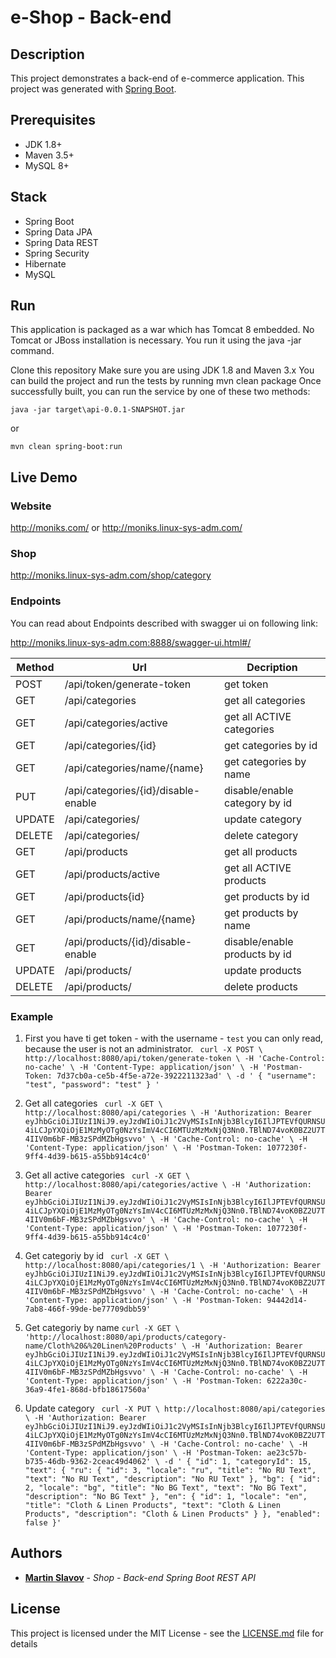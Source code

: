# e-Shop - Back-end

## Description

This project demonstrates a back-end of e-commerce application. This project was generated with [Spring Boot](https://spring.io/projects/spring-boot).

## Prerequisites
- JDK 1.8+
- Maven 3.5+
- MySQL 8+

## Stack
- Spring Boot
- Spring Data JPA
- Spring Data REST
- Spring Security
- Hibernate
- MySQL

## Run
This application is packaged as a war which has Tomcat 8 embedded. No Tomcat or JBoss installation is necessary. You run it using the java -jar command.

Clone this repository
Make sure you are using JDK 1.8 and Maven 3.x
You can build the project and run the tests by running mvn clean package
Once successfully built, you can run the service by one of these two methods:

`java -jar target\api-0.0.1-SNAPSHOT.jar`

or

`mvn clean spring-boot:run`

## Live Demo
### Website
http://moniks.com/
or
http://moniks.linux-sys-adm.com/

### Shop
http://moniks.linux-sys-adm.com/shop/category



### Endpoints

You can read about Endpoints described with swagger ui on following link:

http://moniks.linux-sys-adm.com:8888/swagger-ui.html#/

| Method | Url | Decription |
| ------ | --- | ---------- |
| POST    |/api/token/generate-token  | get token |
| GET    |/api/categories| get all categories |
| GET    |/api/categories/active| get all ACTIVE categories |
| GET    |/api/categories/{id}| get categories by id|
| GET    |/api/categories/name/{name}| get categories by name|
| PUT    |/api/categories/{id}/disable-enable| disable/enable category by id|
| UPDATE    |/api/categories/| update category |
| DELETE    |/api/categories/| delete category |
| GET    |/api/products| get all products |
| GET    |/api/products/active| get all ACTIVE products |
| GET    |/api/products{id}| get products by id|
| GET    |/api/products/name/{name}| get products by name|
| GET    |/api/products/{id}/disable-enable| disable/enable products by id|
| UPDATE    |/api/products/| update products |
| DELETE    |/api/products/| delete products |




### Example 
1. First you have ti get token - with the username - `test` you can only read, because the user is not an administrator.
` curl -X POST \
  http://localhost:8080/api/token/generate-token \
  -H 'Cache-Control: no-cache' \
  -H 'Content-Type: application/json' \
  -H 'Postman-Token: 7d37cb0a-ce5b-4f5e-a72e-3922211323ad' \
  -d ' { "username": "test", "password": "test" } '`

2. Get all categories
` curl -X GET \
  http://localhost:8080/api/categories \
  -H 'Authorization: Bearer eyJhbGciOiJIUzI1NiJ9.eyJzdWIiOiJ1c2VyMSIsInNjb3BlcyI6IlJPTEVfQURNSU4iLCJpYXQiOjE1MzMyOTg0NzYsImV4cCI6MTUzMzMxNjQ3Nn0.TBlND74voK0BZ2U7T4IIV0m6bF-MB3zSPdMZbHgsvvo' \
  -H 'Cache-Control: no-cache' \
  -H 'Content-Type: application/json' \
  -H 'Postman-Token: 1077230f-9ff4-4d39-b615-a55bb914c4c0'`

3. Get all active categories
` curl -X GET \
  http://localhost:8080/api/categories/active \
  -H 'Authorization: Bearer eyJhbGciOiJIUzI1NiJ9.eyJzdWIiOiJ1c2VyMSIsInNjb3BlcyI6IlJPTEVfQURNSU4iLCJpYXQiOjE1MzMyOTg0NzYsImV4cCI6MTUzMzMxNjQ3Nn0.TBlND74voK0BZ2U7T4IIV0m6bF-MB3zSPdMZbHgsvvo' \
  -H 'Cache-Control: no-cache' \
  -H 'Content-Type: application/json' \
  -H 'Postman-Token: 1077230f-9ff4-4d39-b615-a55bb914c4c0'`

4. Get categoriy by id
` curl -X GET \
  http://localhost:8080/api/categories/1 \
  -H 'Authorization: Bearer eyJhbGciOiJIUzI1NiJ9.eyJzdWIiOiJ1c2VyMSIsInNjb3BlcyI6IlJPTEVfQURNSU4iLCJpYXQiOjE1MzMyOTg0NzYsImV4cCI6MTUzMzMxNjQ3Nn0.TBlND74voK0BZ2U7T4IIV0m6bF-MB3zSPdMZbHgsvvo' \
  -H 'Cache-Control: no-cache' \
  -H 'Content-Type: application/json' \
  -H 'Postman-Token: 94442d14-7ab8-466f-99de-be77709dbb59'`

5. Get categoriy by name
`curl -X GET \
  'http://localhost:8080/api/products/category-name/Cloth%20&%20Linen%20Products' \
  -H 'Authorization: Bearer eyJhbGciOiJIUzI1NiJ9.eyJzdWIiOiJ1c2VyMSIsInNjb3BlcyI6IlJPTEVfQURNSU4iLCJpYXQiOjE1MzMyOTg0NzYsImV4cCI6MTUzMzMxNjQ3Nn0.TBlND74voK0BZ2U7T4IIV0m6bF-MB3zSPdMZbHgsvvo' \
  -H 'Cache-Control: no-cache' \
  -H 'Content-Type: application/json' \
  -H 'Postman-Token: 6222a30c-36a9-4fe1-868d-bfb18617560a'`

6. Update category
` curl -X PUT \
  http://localhost:8080/api/categories \
  -H 'Authorization: Bearer eyJhbGciOiJIUzI1NiJ9.eyJzdWIiOiJ1c2VyMSIsInNjb3BlcyI6IlJPTEVfQURNSU4iLCJpYXQiOjE1MzMyOTg0NzYsImV4cCI6MTUzMzMxNjQ3Nn0.TBlND74voK0BZ2U7T4IIV0m6bF-MB3zSPdMZbHgsvvo' \
  -H 'Cache-Control: no-cache' \
  -H 'Content-Type: application/json' \
  -H 'Postman-Token: ae23c57b-b735-46db-9362-2ceac49d4062' \
  -d ' {
        "id": 1,
        "categoryId": 15,
        "text": {
            "ru": {
                "id": 3,
                "locale": "ru",
                "title": "No RU Text",
                "text": "No RU Text",
                "description": "No RU Text"
            },
            "bg": {
                "id": 2,
                "locale": "bg",
                "title": "No BG Text",
                "text": "No BG Text",
                "description": "No BG Text"
            },
            "en": {
                "id": 1,
                "locale": "en",
                "title": "Cloth & Linen Products",
                "text": "Cloth & Linen Products",
                "description": "Cloth & Linen Products"
            }
        },
        "enabled": false
    }'`

## Authors

* **[Martin Slavov](https://www.linkedin.com/in/slavovmartin)** - *Shop - Back-end Spring Boot REST API*


## License

This project is licensed under the MIT License - see the [LICENSE.md](https://opensource.org/licenses/MIT) file for details
